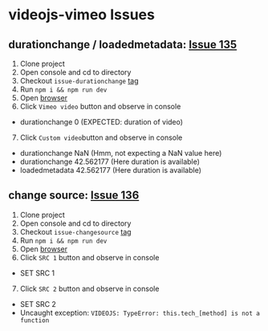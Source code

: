 # videojs-vimeo Issues

## durationchange / loadedmetadata: [Issue 135](https://github.com/videojs/videojs-vimeo/issues/135)

1. Clone project
2. Open console and cd to directory
3. Checkout `issue-durationchange` [tag](https://github.com/dinony/videojs-vimeo-issues/releases/tag/issue-durationchange)
4. Run `npm i && npm run dev`
5. Open [browser](http://localhost:8080/)
6. Click `Vimeo video` button and observe in console
  * durationchange 0 (EXPECTED: duration of video)
7. Click `Custom video`button and observe in console
  * durationchange NaN (Hmm, not expecting a NaN value here)
  * durationchange 42.562177 (Here duration is available)
  * loadedmetadata 42.562177 (Here duration is available)

## change source: [Issue 136](https://github.com/videojs/videojs-vimeo/issues/136)

1. Clone project
2. Open console and cd to directory
3. Checkout `issue-changesource` [tag](https://github.com/dinony/videojs-vimeo-issues/releases/tag/issue-changesource)
4. Run `npm i && npm run dev`
5. Open [browser](http://localhost:8080/)
6. Click `SRC 1` button and observe in console
  * SET SRC 1
7. Click `SRC 2` button and observe in console
  * SET SRC 2
  * Uncaught exception: `VIDEOJS: TypeError: this.tech_[method] is not a function`
